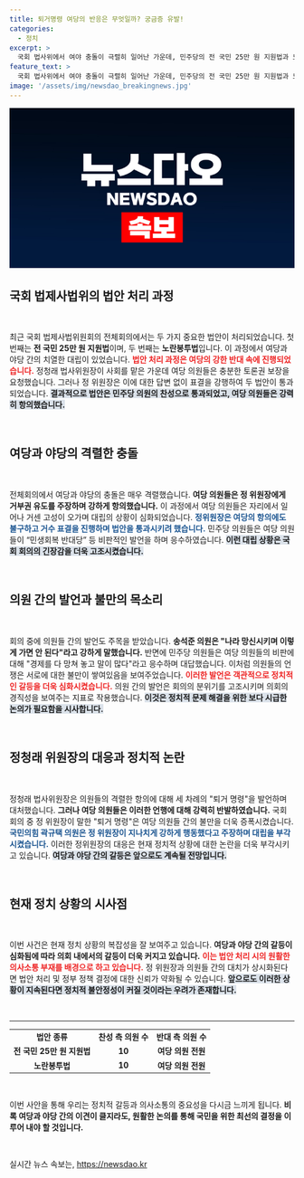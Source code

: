 ```yaml
---
title: 퇴거명령 여당의 반응은 무엇일까? 궁금증 유발!
categories:
  - 정치
excerpt: >
  국회 법사위에서 여야 충돌이 극렬히 일어난 가운데, 민주당의 전 국민 25만 원 지원법과 노란봉투법이 통과되었습니다. 여당 의원들의 강력한 항의에도 불구하고 정청래 위원장이 단독으로 표결을 강행하며 갈등이 심화되었습니다. 이 대립의 결말은 과연 어떻게 될까요?
feature_text: >
  국회 법사위에서 여야 충돌이 극렬히 일어난 가운데, 민주당의 전 국민 25만 원 지원법과 노란봉투법이 통과되었습니다. 여당 의원들의 강력한 항의에도 불구하고 정청래 위원장이 단독으로 표결을 강행하며 갈등이 심화되었습니다. 이 대립의 결말은 과연 어떻게 될까요?
image: '/assets/img/newsdao_breakingnews.jpg'
---
```


<p><img src="/assets/img/newsdao_breakingnews.jpg" alt="cryptoinkorea 속보" /></p>

<h2 data-ke-size="size26">국회 법제사법위의 법안 처리 과정</h2>

<p data-ke-size="size16">&nbsp;</p>

<p>최근 국회 법제사법위원회의 전체회의에서는 두 가지 중요한 법안이 처리되었습니다. 첫 번째는 <b>전 국민 25만 원 지원법</b>이며, 두 번째는 <b>노란봉투법</b>입니다. 이 과정에서 여당과 야당 간의 치열한 대립이 있었습니다. <b><span style="color: #ee2323;">법안 처리 과정은 여당의 강한 반대 속에 진행되었습니다.</span></b> 정청래 법사위원장이 사회를 맡은 가운데 여당 의원들은 충분한 토론권 보장을 요청했습니다. 그러나 정 위원장은 이에 대한 답변 없이 표결을 강행하여 두 법안이 통과되었습니다. <b><span style="background-color: #21538527;">결과적으로 법안은 민주당 의원의 찬성으로 통과되었고, 여당 의원들은 강력히 항의했습니다.</span></b> </p>

<p data-ke-size="size16">&nbsp;</p>

<h2 data-ke-size="size26">여당과 야당의 격렬한 충돌</h2>

<p data-ke-size="size16">&nbsp;</p>

<p>전체회의에서 여당과 야당의 충돌은 매우 격렬했습니다. <b>여당 의원들은 정 위원장에게 거부권 유도를 주장하며 강하게 항의했습니다.</b> 이 과정에서 여당 의원들은 자리에서 일어나 거센 고성이 오가며 대립의 상황이 심화되었습니다. <b><span style="color: #1a5490;">정위원장은 여당의 항의에도 불구하고 거수 표결을 진행하며 법안을 통과시키려 했습니다.</span></b> 민주당 의원들은 여당 의원들이 “민생회복 반대당” 등 비판적인 발언을 하며 응수하였습니다. <b><span style="background-color: #21538527;">이런 대립 상황은 국회 회의의 긴장감을 더욱 고조시켰습니다.</span></b></p>

<p data-ke-size="size16">&nbsp;</p>

<h2 data-ke-size="size26">의원 간의 발언과 불만의 목소리</h2>

<p data-ke-size="size16">&nbsp;</p>

<p>회의 중에 의원들 간의 발언도 주목을 받았습니다. <b>송석준 의원은 "나라 망신시키며 이렇게 가면 안 된다"라고 강하게 말했습니다.</b> 반면에 민주당 의원들은 여당 의원들의 비판에 대해 "경제를 다 망쳐 놓고 말이 많다"라고 응수하며 대답했습니다. 이처럼 의원들의 언쟁은 서로에 대한 불만이 쌓여있음을 보여주었습니다. <b><span style="color: #ee2323;">이러한 발언은 객관적으로 정치적인 갈등을 더욱 심화시켰습니다.</span></b> 의원 간의 발언은 회의의 분위기를 고조시키며 의회의 경직성을 보여주는 지표로 작용했습니다. <b><span style="background-color: #21538527;">이것은 정치적 문제 해결을 위한 보다 시급한 논의가 필요함을 시사합니다.</span></b></p>

<p data-ke-size="size16">&nbsp;</p>

<h2 data-ke-size="size26">정청래 위원장의 대응과 정치적 논란</h2>

<p data-ke-size="size16">&nbsp;</p>

<p>정청래 법사위원장은 의원들의 격렬한 항의에 대해 세 차례의 "퇴거 명령"을 발언하며 대처했습니다. <b>그러나 여당 의원들은 이러한 언행에 대해 강력히 반발하였습니다.</b> 국회 회의 중 정 위원장이 말한 "퇴거 명령"은 여당 의원들 간의 불만을 더욱 증폭시켰습니다. <b><span style="color: #1a5490;">국민의힘 곽규택 의원은 정 위원장이 지나치게 강하게 행동했다고 주장하며 대립을 부각시켰습니다.</span></b> 이러한 정위원장의 대응은 현재 정치적 상황에 대한 논란을 더욱 부각시키고 있습니다. <b><span style="background-color: #21538527;">여당과 야당 간의 갈등은 앞으로도 계속될 전망입니다.</span></b> </p>

<p data-ke-size="size16">&nbsp;</p>

<h2 data-ke-size="size26">현재 정치 상황의 시사점</h2>

<p data-ke-size="size16">&nbsp;</p>

<p>이번 사건은 현재 정치 상황의 복잡성을 잘 보여주고 있습니다. <b>여당과 야당 간의 갈등이 심화됨에 따라 의회 내에서의 갈등이 더욱 커지고 있습니다.</b> <b><span style="color: #ee2323;">이는 법안 처리 시의 원활한 의사소통 부재를 배경으로 하고 있습니다.</span></b> 정 위원장과 의원들 간의 대치가 상시화된다면 법안 처리 및 정부 정책 결정에 대한 신뢰가 약화될 수 있습니다. <b><span style="background-color: #21538527;">앞으로도 이러한 상황이 지속된다면 정치적 불안정성이 커질 것이라는 우려가 존재합니다.</span></b></p>

<p data-ke-size="size16">&nbsp;</p>

<hr>

<table>
  <tr>
    <td style="text-align: center; height: 17px;"><b>법안 종류</b></td>
    <td style="text-align: center; height: 17px;"><b>찬성 측 의원 수</b></td>
    <td style="text-align: center; height: 17px;"><b>반대 측 의원 수</b></td>
  </tr>
  <tr>
    <td style="text-align: center; height: 17px;"><b>전 국민 25만 원 지원법</b></td>
    <td style="text-align: center; height: 17px;"><b>10</b></td>
    <td style="text-align: center; height: 17px;"><b>여당 의원 전원</b></td>
  </tr>
  <tr>
    <td style="text-align: center; height: 17px;"><b>노란봉투법</b></td>
    <td style="text-align: center; height: 17px;"><b>10</b></td>
    <td style="text-align: center; height: 17px;"><b>여당 의원 전원</b></td>
  </tr>
</table>

<p data-ke-size="size16">&nbsp;</p>

<p>이번 사안을 통해 우리는 정치적 갈등과 의사소통의 중요성을 다시금 느끼게 됩니다. <b>비록 여당과 야당 간의 이견이 클지라도, 원활한 논의를 통해 국민을 위한 최선의 결정을 이루어 내야 할 것입니다.</b> </p>

<p data-ke-size="size16">&nbsp;</p>
실시간 뉴스 속보는, <a href="https://newsdao.kr" rel="dofollow">https://newsdao.kr</a>


